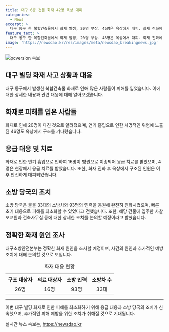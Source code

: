 ```yaml
---
title: 대구 6층 건물 화재 42명 옥상 대피
categories:
  - News
excerpt: >
  대구 동구 한 복합건축물에서 화재 발생, 20명 부상. 46명은 옥상에서 대피. 화재 진화에 소방차 33대, 인력 93명 투입. 초기 대응으로 큰 피해 방지. 건물에는 사찰 포교원과 건축사무실이 입주. 현장에서 연기흡입으로 응급 치료 받은 이들도 있으나 큰 사고 없이 진화됨. 대구소방안전본부, 화재 원인 조사 예정.
feature_text: >
  대구 동구 한 복합건축물에서 화재 발생, 20명 부상. 46명은 옥상에서 대피. 화재 진화에 소방차 33대, 인력 93명 투입. 초기 대응으로 큰 피해 방지. 건물에는 사찰 포교원과 건축사무실이 입주. 현장에서 연기흡입으로 응급 치료 받은 이들도 있으나 큰 사고 없이 진화됨. 대구소방안전본부, 화재 원인 조사 예정.
image: 'https://newsdao.kr/res/images/meta/newsdao_breakingnews.jpg'
---
```


<p><img src="https://newsdao.kr/res/images/meta/newsdao_breakingnews.jpg" alt="pcversion 속보" /></p>

<h2 data-ke-size="size26">대구 빌딩 화재 사고 상황과 대응</h2>

<p data-ke-size="size16">대구 동구에서 발생한 복합건축물 화재로 인해 많은 사람들이 피해를 입었습니다. 이에 대한 상세한 내용과 관련 대응에 대해 알아보겠습니다.</p>

<h2 data-ke-size="size24">화재로 피해를 입은 사람들</h2>

<p data-ke-size="size16">화재로 인해 20명이 다친 것으로 알려졌으며, 연기 흡입으로 인한 치명적인 위험에 노출된 46명도 옥상에서 구조를 기다렸습니다.</p>

<h2 data-ke-size="size24">응급 대응 및 치료</h2>

<p data-ke-size="size16">화재로 인한 연기 흡입으로 인하여 16명이 병원으로 이송되어 응급 치료를 받았으며, 4명은 현장에서 응급 치료를 받았습니다. 또한, 화재 진화 후 옥상에서 구조된 인원은 이후 안전하게 대피되었습니다.</p>

<h2 data-ke-size="size24">소방 당국의 조치</h2>

<p data-ke-size="size16">소방 당국은 불을 33대의 소방차와 93명의 인력을 동원해 완전히 진화시켰으며, 빠른 초기 대응으로 피해를 최소화할 수 있었다고 전했습니다. 또한, 해당 건물에 입주한 사찰 포교원과 건축사무실 등에 대한 상세한 조치를 논의할 예정이라고 밝혔습니다.</p>

<h2 data-ke-size="size24">정확한 화재 원인 조사</h2>

<p data-ke-size="size16">대구소방안전본부는 정확한 화재 원인을 조사할 예정이며, 사건의 원인과 추가적인 예방 조치에 대해 논의할 것으로 보입니다.</p>

<table>
  <caption>화재 대응 현황</caption>
  <tr>
    <th>구조 대상자</th>
    <th>의료 대상자</th>
    <th>소방 인력</th>
    <th>소방차 수</th>
  </tr>
  <tr>
    <td style="text-align: center; height: 17px;">26명</td>
    <td style="text-align: center; height: 17px;">16명</td>
    <td style="text-align: center; height: 17px;">93명</td>
    <td style="text-align: center; height: 17px;">33대</td>
  </tr>
</table>

<hr>

<p data-ke-size="size16">이번 대구 빌딩 화재로 인한 피해를 최소화하기 위해 응급 대응과 소방 당국의 조치가 신속했으며, 추가적인 피해 예방을 위한 조치가 취해질 것으로 기대됩니다.</p>
실시간 뉴스 속보는, <a href="https://newsdao.kr" rel="dofollow">https://newsdao.kr</a>


